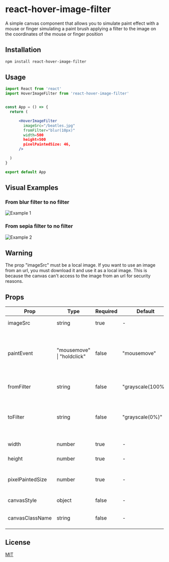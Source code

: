 # react-hover-image-filter

A simple canvas component that allows you to simulate paint effect with a mouse or finger simulating a paint brush applying a filter to the image on the coordinates of the mouse or finger position

## Installation

```bash
npm install react-hover-image-filter
```

## Usage

```jsx
import React from 'react'
import HoverImageFilter from 'react-hover-image-filter'


const App = () => {
  return (

      <HoverImageFilter
        imageSrc="/beatles.jpg"
        fromFilter="blur(10px)"
        width=500
        height=500
        pixelPaintedSize: 46,
      />

  )
}

export default App
```

## Visual Examples

### From blur filter to no filter

![Example 1](https://github.com/Pepito27/react-hover-image-filter/blob/main/gif%20blur.gif?raw=true)

### From sepia filter to no filter

![Example 2](https://github.com/Pepito27/react-hover-image-filter/blob/main/gif%20sepia.gif?raw=true)

## Warning

The prop "imageSrc" must be a local image. If you want to use an image from an url, you must download it and use it as a local image. This is because the canvas can't access to the image from an url for security reasons.

## Props

| Prop             | Type                           | Required | Default           | Description                                                                   |
| ---------------- | ------------------------------ | -------- | ----------------- | ----------------------------------------------------------------------------- |
| imageSrc         | string                         | true     | -                 | The image to be filtered                                                      |
| paintEvent       | "mousemove" &#124; "holdclick" | false    | "mousemove"       | The event to be used to paint the image. It can be "mousemove" or "holdclick" |
| fromFilter       | string                         | false    | "grayscale(100%)" | The filter to be applied to the image                                         |
| toFilter         | string                         | false    | "grayscale(0%)"   | The filter to be applied to the image when the mouse is over the image        |
| width            | number                         | true     | -                 | The width of the image                                                        |
| height           | number                         | true     | -                 | The height of the image                                                       |
| pixelPaintedSize | number                         | true     | -                 | The size of the pixel painted on the image                                    |
| canvasStyle      | object                         | false    | -                 | The style of the canvas                                                       |
| canvasClassName  | string                         | false    | -                 | The className of the canvas                                                   |

## License

[MIT](https://choosealicense.com/licenses/mit/)
